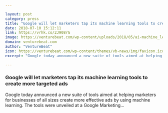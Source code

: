 ```yaml
---

layout: post
category: press
title: "Google will let marketers tap its machine learning tools to create more targeted ads"
date: 2018-07-10 15:12:11
link: https://vrhk.co/2J908rG
image: https://venturebeat.com/wp-content/uploads/2018/05/ai-machine_learning-shutterstock_671158525.jpg?fit=1200%2C850&strip=all
domain: venturebeat.com
author: "VentureBeat"
icon: https://venturebeat.com/wp-content/themes/vb-news/img/favicon.ico
excerpt: "Google today announced a new suite of tools aimed at helping marketers for businesses of all sizes create more effective ads by using machine learning. The tools were unveiled at a Google Marketing…"

---
```


### Google will let marketers tap its machine learning tools to create more targeted ads

Google today announced a new suite of tools aimed at helping marketers for businesses of all sizes create more effective ads by using machine learning. The tools were unveiled at a Google Marketing…